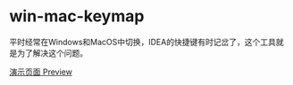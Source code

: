 # win-mac-keymap

平时经常在Windows和MacOS中切换，IDEA的快捷键有时记岔了，这个工具就是为了解决这个问题。

[演示页面 Preview](https://note.vgearen.com/win-mac-keymap/)
